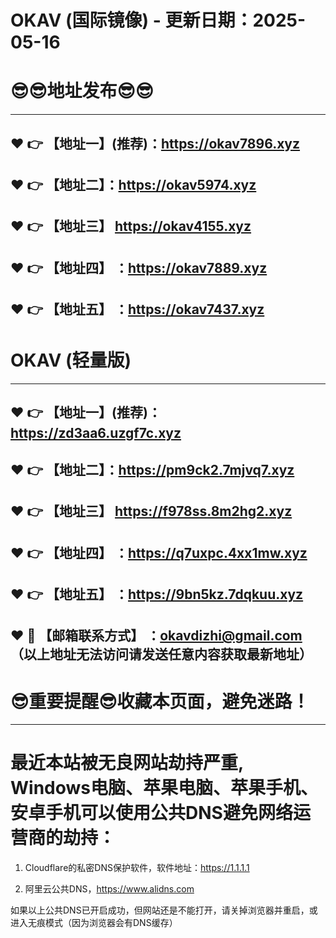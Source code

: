 # OKAV (国际镜像) - 更新日期：2025-05-16
:sunglasses::sunglasses:地址发布:sunglasses::sunglasses:
==
------
:heart: :point_right: 【地址一】(推荐)：https://okav7896.xyz
------
:heart: :point_right: 【地址二】：https://okav5974.xyz
------
:heart: :point_right: 【地址三】 https://okav4155.xyz
-----
:heart: :point_right: 【地址四】 ：https://okav7889.xyz
------
:heart: :point_right: 【地址五】 ：https://okav7437.xyz
------
# OKAV (轻量版)
------
:heart: :point_right: 【地址一】(推荐)：https://zd3aa6.uzgf7c.xyz
------
:heart: :point_right: 【地址二】：https://pm9ck2.7mjvq7.xyz
------
:heart: :point_right: 【地址三】 https://f978ss.8m2hg2.xyz
-----
:heart: :point_right: 【地址四】 ：https://q7uxpc.4xx1mw.xyz
------
:heart: :point_right: 【地址五】 ：https://9bn5kz.7dqkuu.xyz
------------
:heart: :e-mail: 【邮箱联系方式】 ：okavdizhi@gmail.com （以上地址无法访问请发送任意内容获取最新地址）
------
:sunglasses:重要提醒:sunglasses:收藏本页面，避免迷路！
==
------
最近本站被无良网站劫持严重, Windows电脑、苹果电脑、苹果手机、安卓手机可以使用公共DNS避免网络运营商的劫持：
==

1. Cloudflare的私密DNS保护软件，软件地址：https://1.1.1.1

2. 阿里云公共DNS，https://www.alidns.com

如果以上公共DNS已开启成功，但网站还是不能打开，请关掉浏览器并重启，或进入无痕模式（因为浏览器会有DNS缓存）
